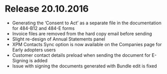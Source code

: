 # Release 20.10.2016
* Generating the ‘Consent to Act’ as a separate file in the documentation for 484-B12 and 484-E forms
* Invoice files are removed from the hard copy email before sending
* Slight re-design of Annual Statements panel
* XPM Contacts Sync option is now available on the Companies page for Early adopters users
* Customer contact details preload when sending the document for E-Signing is added
* Issue with signing the documents generated with Bundle edit is fixed

  
